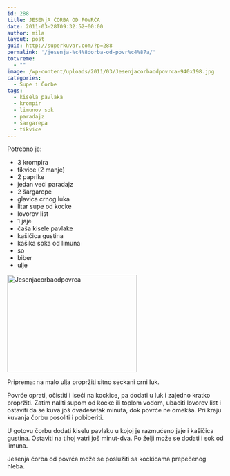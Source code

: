 ```yaml
---
id: 288
title: JESENjA ČORBA OD POVRĆA
date: 2011-03-28T09:32:52+00:00
author: mila
layout: post
guid: http://superkuvar.com/?p=288
permalink: '/jesenja-%c4%8dorba-od-povr%c4%87a/'
totvreme:
  - ""
image: /wp-content/uploads/2011/03/Jesenjacorbaodpovrca-940x198.jpg
categories:
  - Supe i Čorbe
tags:
  - kisela pavlaka
  - krompir
  - limunov sok
  - paradajz
  - šargarepa
  - tikvice
---
```

Potrebno je:

  * 3 krompira
  * tikvice (2 manje)
  * 2 paprike
  * jedan veći paradajz
  * 2 šargarepe
  * glavica crnog luka
  * litar supe od kocke
  * lovorov list
  * 1 jaje
  * čaša kisele pavlake
  * kašičica gustina
  * kašika soka od limuna
  * so
  * biber
  * ulje

[<img class="alignnone size-medium wp-image-5991" src="//superkuvar.com/wp-content/uploads/2011/03/Jesenjacorbaodpovrca-300x225.jpg" alt="Jesenjacorbaodpovrca" width="300" height="225" />](//superkuvar.com/wp-content/uploads/2011/03/Jesenjacorbaodpovrca.jpg)

Priprema: na malo ulja propržiti sitno seckani crni luk.

Povrće oprati, očistiti i iseći na kockice, pa dodati u luk i zajedno kratko propržiti. Zatim naliti supom od kocke ili toplom vodom, ubaciti lovorov list i ostaviti da se kuva još dvadesetak minuta, dok povrće ne omekša. Pri kraju kuvanja čorbu posoliti i pobiberiti.

U gotovu čorbu dodati kiselu pavlaku u kojoj je razmućeno jaje i kašičica gustina. Ostaviti na tihoj vatri još minut-dva. Po želji može se dodati i sok od limuna.

Jesenja čorba od povrća može se poslužiti sa kockicama prepečenog hleba.

&nbsp;